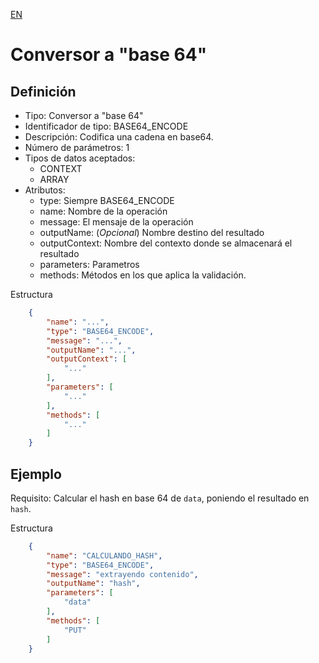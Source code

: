 [EN](BASE64_ENCODE.md)
# Conversor a "base 64"

## Definición
* Tipo: Conversor a "base 64"
* Identificador de tipo: BASE64_ENCODE
* Descripción: Codifica una cadena en base64.
* Número de parámetros: 1
* Tipos de datos aceptados:
  * CONTEXT
  * ARRAY
* Atributos:
  * type: Siempre BASE64_ENCODE
  * name: Nombre de la operación
  * message: El mensaje de la operación
  * outputName: (_Opcional_) Nombre destino del resultado
  * outputContext: Nombre del contexto donde se almacenará el resultado
  * parameters: Parametros
  * methods: Métodos en los que aplica la validación.

Estructura
```json
	{
		"name": "...",
		"type": "BASE64_ENCODE",
		"message": "...",
		"outputName": "...",
		"outputContext": [
			"..."
		],
		"parameters": [
			"..."
		],
		"methods": [
			"..."
		]
	}
```
## Ejemplo

Requisito: Calcular el hash en base 64 de `data`, poniendo el resultado en `hash`.

Estructura
```json
	{
		"name": "CALCULANDO_HASH",
		"type": "BASE64_ENCODE",
		"message": "extrayendo contenido",
		"outputName": "hash",
		"parameters": [
			"data"
		],
		"methods": [
			"PUT"
		]
	}
```

